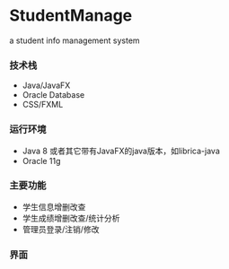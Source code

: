 # StudentManage
a student info management system

### 技术栈
+ Java/JavaFX
+ Oracle Database
+ CSS/FXML

### 运行环境
+ Java 8 或者其它带有JavaFX的java版本，如librica-java
+ Oracle 11g

### 主要功能
+ 学生信息增删改查
+ 学生成绩增删改查/统计分析
+ 管理员登录/注销/修改

### 界面
